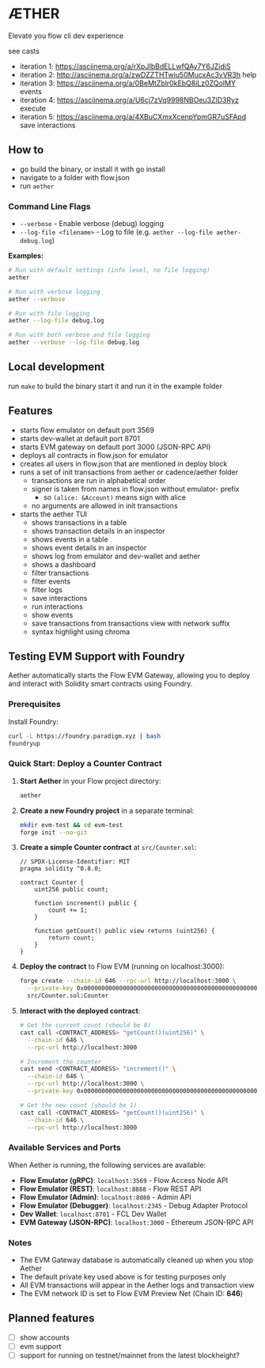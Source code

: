 # ÆTHER

Elevate you flow cli dev experience

see casts

- iteration 1: https://asciinema.org/a/rXpJIbBdELLwfQAy7Y6JZidiS
- iteration 2: http://asciinema.org/a/zwDZZTHTwiu50MucxAc3vVR3h  help
- iteration 3: https://asciinema.org/a/0BeMtZblr0kEbQ8iLz0ZQoIMY events
- iteration 4:     https://asciinema.org/a/U6cj7zVq9998NBOeu3ZlD3Ryz execute
- iteration 5:     https://asciinema.org/a/4XBuCXmxXcenpYpmGR7uSFApd save interactions
## How to

- go build the binary, or install it with go install
- navigate to a folder with flow.json
- run `aether`

### Command Line Flags

- `--verbose` - Enable verbose (debug) logging
- `--log-file <filename>` - Log to file (e.g. `aether --log-file aether-debug.log`)

**Examples:**
```bash
# Run with default settings (info level, no file logging)
aether

# Run with verbose logging
aether --verbose

# Run with file logging
aether --log-file debug.log

# Run with both verbose and file logging
aether --verbose --log-file debug.log
```

## Local development

run `make` to build the binary start it and run it in the example folder

## Features

- starts flow emulator on default port 3569
- starts dev-wallet at default port 8701
- starts EVM gateway on default port 3000 (JSON-RPC API)
- deploys all contracts in flow.json for emulator
- creates all users in flow.json that are mentioned in deploy block
- runs a set of init transactions from aether or cadence/aether folder
  - transactions are run in alphabetical order
  - signer is taken from names in flow.json without emulator- prefix
    - so `(alice: &Account)` means sign with alice
  - no arguments are allowed in init transactions
- starts the aether TUI
  - shows transactions in a table
  - shows transaction details in an inspector
  - shows events in a table
  - shows event details in an inspector
  - shows log from emulator and dev-wallet and aether
  - shows a dashboard
  - filter transactions
  - filter events
  - filter logs
  - save interactions
  - run interactions
  - show events
  - save transactions from transactions view with network suffix
  - syntax highlight using chroma

## Testing EVM Support with Foundry

Aether automatically starts the Flow EVM Gateway, allowing you to deploy and interact with Solidity smart contracts using Foundry.

### Prerequisites

Install Foundry:
```bash
curl -L https://foundry.paradigm.xyz | bash
foundryup
```

### Quick Start: Deploy a Counter Contract

1. **Start Aether** in your Flow project directory:
   ```bash
   aether
   ```

2. **Create a new Foundry project** in a separate terminal:
   ```bash
   mkdir evm-test && cd evm-test
   forge init --no-git
   ```

3. **Create a simple Counter contract** at `src/Counter.sol`:
   ```solidity
   // SPDX-License-Identifier: MIT
   pragma solidity ^0.8.0;

   contract Counter {
       uint256 public count;

       function increment() public {
           count += 1;
       }

       function getCount() public view returns (uint256) {
           return count;
       }
   }
   ```

4. **Deploy the contract** to Flow EVM (running on localhost:3000):
   ```bash
   forge create --chain-id 646 --rpc-url http://localhost:3000 \
     --private-key 0x0000000000000000000000000000000000000000000000000000000000000001 \
     src/Counter.sol:Counter
   ```

5. **Interact with the deployed contract**:
   ```bash
   # Get the current count (should be 0)
   cast call <CONTRACT_ADDRESS> "getCount()(uint256)" \
     --chain-id 646 \
     --rpc-url http://localhost:3000

   # Increment the counter
   cast send <CONTRACT_ADDRESS> "increment()" \
     --chain-id 646 \
     --rpc-url http://localhost:3000 \
     --private-key 0x0000000000000000000000000000000000000000000000000000000000000001

   # Get the new count (should be 1)
   cast call <CONTRACT_ADDRESS> "getCount()(uint256)" \
     --chain-id 646 \
     --rpc-url http://localhost:3000
   ```

### Available Services and Ports

When Aether is running, the following services are available:

- **Flow Emulator (gRPC)**: `localhost:3569` - Flow Access Node API
- **Flow Emulator (REST)**: `localhost:8888` - Flow REST API
- **Flow Emulator (Admin)**: `localhost:8080` - Admin API
- **Flow Emulator (Debugger)**: `localhost:2345` - Debug Adapter Protocol
- **Dev Wallet**: `localhost:8701` - FCL Dev Wallet
- **EVM Gateway (JSON-RPC)**: `localhost:3000` - Ethereum JSON-RPC API

### Notes

- The EVM Gateway database is automatically cleaned up when you stop Aether
- The default private key used above is for testing purposes only
- All EVM transactions will appear in the Aether logs and transaction view
- The EVM network ID is set to Flow EVM Preview Net (Chain ID: **646**)

## Planned features

- [ ] show accounts
- [ ] evm support
- [ ] support for running on testnet/mainnet from the latest blockheight?
